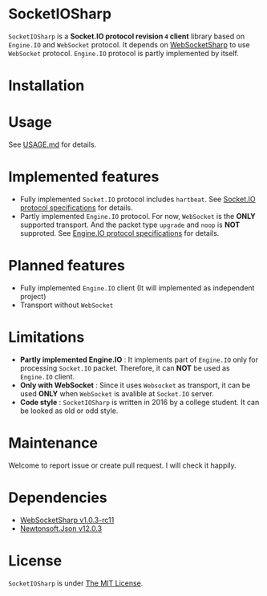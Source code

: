 # SocketIOSharp
`SocketIOSharp` is a **Socket.IO protocol revision `4` client** library based on `Engine.IO` and `WebSocket` protocol. It depends on [WebSocketSharp](https://github.com/sta/websocket-sharp) to use `WebSocket` protocol. `Engine.IO` protocol is partly implemented by itself.

# Installation


# Usage
See [USAGE.md](https://github.com/uhm0311/SocketIOSharp/blob/master/README_USAGE.md) for details.

# Implemented features
- Fully implemented `Socket.IO` protocol includes `hartbeat`. See [Socket.IO protocol specifications](https://github.com/socketio/socket.io-protocol) for details.
- Partly implemented `Engine.IO` protocol. For now, `WebSocket` is the **ONLY** supported transport. And the packet type `upgrade` and `noop` is **NOT** supproted. See [Engine.IO protocol specifications](https://github.com/socketio/engine.io-protocol) for details.

# Planned features
- Fully implemented `Engine.IO` client (It will implemented as independent project)
- Transport without `WebSocket`

# Limitations
- **Partly implemented Engine.IO** : It implements part of `Engine.IO` only for processing `Socket.IO` packet. Therefore, it can **NOT** be used as `Engine.IO` client. 
- **Only with WebSocket** : Since it uses `Websocket` as transport, it can be used **ONLY** when `WebSocket` is avalible at `Socket.IO` server.
- **Code style** : `SocketIOSharp` is written in 2016 by a college student. It can be looked as old or odd style.

# Maintenance
Welcome to report issue or create pull request. I will check it happily.

# Dependencies
- [WebSocketSharp v1.0.3-rc11](https://github.com/sta/websocket-sharp)
- [Newtonsoft.Json v12.0.3](https://github.com/JamesNK/Newtonsoft.Json)

# License
`SocketIOSharp` is under [The MIT License](https://github.com/uhm0311/SocketIOSharp/blob/master/LICENSE).
